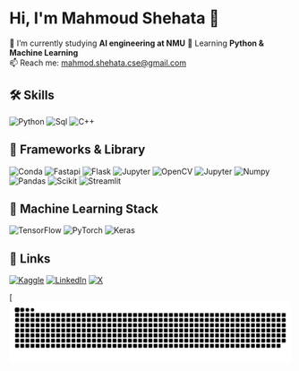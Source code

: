 # Hi, I'm Mahmoud Shehata 👋

🔭 I’m currently studying **AI engineering at NMU** 
🌱 Learning **Python & Machine Learning**  
📫 Reach me: [mahmod.shehata.cse@gmail.com](mailto:mahmod.shehata.cse@gmail.com)

## 🛠️ Skills
![Python](https://img.shields.io/badge/Python-FFD43B?style=for-the-badge&logo=python&logoColor=blue)
![Sql](https://img.shields.io/badge/MySQL-005C84?style=for-the-badge&logo=mysql&logoColor=white)
![C++](https://img.shields.io/badge/C-00599C?style=for-the-badge&logo=c&logoColor=white)

## 🚀 Frameworks & Library
![Conda](https://img.shields.io/badge/conda-342B029.svg?&style=for-the-badge&logo=anaconda&logoColor=white)
![Fastapi](https://img.shields.io/badge/fastapi-109989?style=for-the-badge&logo=FASTAPI&logoColor=white)
![Flask](https://img.shields.io/badge/Flask-000000?style=for-the-badge&logo=flask&logoColor=white)
![Jupyter](https://img.shields.io/badge/Jupyter-F37626.svg?&style=for-the-badge&logo=Jupyter&logoColor=white)
![OpenCV](https://img.shields.io/badge/OpenCV-27338e?style=for-the-badge&logo=OpenCV&logoColor=white)
![Jupyter](https://img.shields.io/badge/Jupyter-F37626.svg?&style=for-the-badge&logo=Jupyter&logoColor=white)
![Numpy](https://img.shields.io/badge/Numpy-777BB4?style=for-the-badge&logo=numpy&logoColor=white)
![Pandas](https://img.shields.io/badge/Pandas-2C2D72?style=for-the-badge&logo=pandas&logoColor=white)
![Scikit](https://img.shields.io/badge/scikit_learn-F7931E?style=for-the-badge&logo=scikit-learn&logoColor=white)
![Streamlit](https://img.shields.io/badge/Streamlit-FF4B4B?style=for-the-badge&logo=Streamlit&logoColor=white)

## 🔧 Machine Learning Stack
![TensorFlow](https://img.shields.io/badge/TensorFlow-FF6F00?style=for-the-badge&logo=TensorFlow&logoColor=white)
![PyTorch](https://img.shields.io/badge/PyTorch-EE4C2C?style=flat&logo=pytorch&logoColor=white)
![Keras](https://img.shields.io/badge/Keras-D00000?style=flat&logo=keras&logoColor=white)

## 🔗 Links
[![Kaggle](https://img.shields.io/badge/Kaggle-20BEFF?style=for-the-badge&logo=Kaggle&logoColor=white)](https://www.kaggle.com/mahmoudshehata25)
[![LinkedIn](https://img.shields.io/badge/LinkedIn-0077B5?style=flat&logo=linkedin)](https://www.linkedin.com/in/mahmoud-shehata-205810164/)
[![X](https://img.shields.io/badge/X-000000?style=flat&logo=x&logoColor=white)](https://x.com/mahmoud_s418?s=21)

<!--## 📈 GitHub Stats
![Your GitHub Stats](https://github-readme-stats.vercel.app/api?username=yourusername&show_icons=true&theme=radical)

## 👀 Visitor Counter
![Visitor Count](https://visitor-badge.glitch.me/badge?page_id=MahmoudShehata25.MahmoudShehata25)-->


[![Snake Game](https://raw.githubusercontent.com/platane/snk/output/github-contribution-grid-snake-dark.svg)
